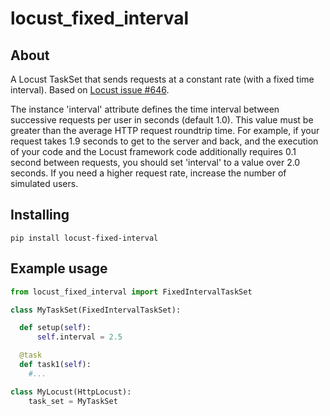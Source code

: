 # locust_fixed_interval

## About

A Locust TaskSet that sends requests at a constant rate (with a fixed time
interval). Based on [Locust issue
#646](https://github.com/locustio/locust/issues/646).
 
The instance 'interval' attribute defines the time interval between successive
requests per user in seconds (default 1.0). This value must be greater than
the average HTTP request roundtrip time.  For example, if your request takes
1.9 seconds to get to the server and back, and the execution of your code and
the Locust framework code additionally requires 0.1 second between requests,
you should set 'interval' to a value over 2.0 seconds. If you need a higher
request rate, increase the number of simulated users.

## Installing

```
pip install locust-fixed-interval
```

## Example usage

```python
from locust_fixed_interval import FixedIntervalTaskSet

class MyTaskSet(FixedIntervalTaskSet):

  def setup(self):
      self.interval = 2.5 

  @task
  def task1(self):
    #...

class MyLocust(HttpLocust):
    task_set = MyTaskSet
```
